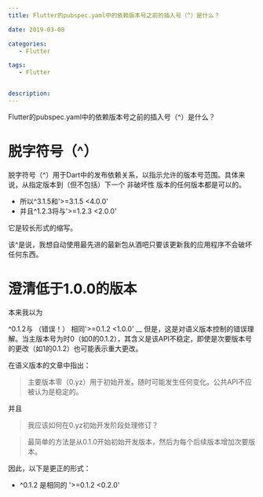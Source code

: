 ```yaml
---
title: Flutter的pubspec.yaml中的依赖版本号之前的插入号（^）是什么？

date: 2019-03-08

categories:
   - Flutter

tags:
   - Flutter


description: ​
---
```




Flutter的pubspec.yaml中的依赖版本号之前的插入号（^）是什么？


# 脱字符号（^）

脱字符号（^）用于Dart中的发布依赖关系，以指示允许的版本号范围。具体来说，从指定版本到（但不包括）下一个
非破坏性 版本的任何版本都是可以的。

* 所以^3.1.5和'>=3.1.5 <4.0.0'
* 并且^1.2.3将与'>=1.2.3 <2.0.0'

它是较长形式的缩写。

该^是说，我想自动使用最先进的最新包从酒吧只要该更新我的应用程序不会破坏任何东西。


# 澄清低于1.0.0的版本

本来我以为

^0.1.2与 （错误！） 相同'>=0.1.2 <1.0.0' __
但是，这是对语义版本控制的错误理解。当主版本号为时0（如0的0.1.2），其含义是该API不稳定，即使是次要版本号的更改（如1的0.1.2）也可能表示重大更改。

在语义版本的文章中指出：

> 主要版本零（0.yz）用于初始开发。随时可能发生任何变化。公共API不应被认为是稳定的。

并且

> 我应该如何在0.yz初始开发阶段处理修订？

> 最简单的方法是从0.1.0开始初始开发版本，然后为每个后续版本增加次要版本。

因此，以下是更正的形式：

* ^0.1.2 是相同的 '>=0.1.2 <0.2.0'